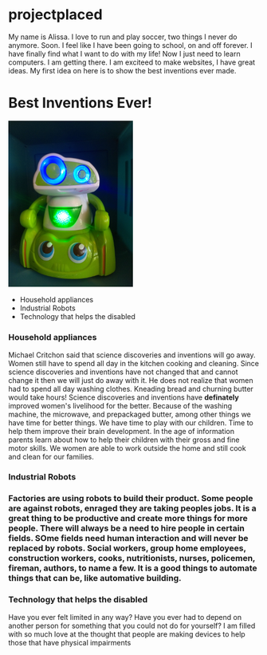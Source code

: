 # projectplaced
My name is Alissa. I love to run and play soccer, two things I never do anymore. Soon. I feel like I have been going to school, on and off forever. I have finally find what I want to do with my life! Now I just need to learn computers. I am getting there. I am exciteed to make websites, I have great ideas. My first idea on here is to show the best inventions ever made. 
<!DOCTYPE html>
<html>
  <title>Marvelous Inventions</title>
  <body>
    <h1>Best Inventions Ever!</h1>
    <img src="green robot.jpg" width="250px">
  <ul>
    <li>Household appliances</li>
    <li>Industrial Robots</li>
    <li>Technology that helps the disabled</li>
    </ul>
    <h3>Household appliances</h3>
    <p> Michael Critchon said that science discoveries and inventions will go away. Women still have to spend all day in the kitchen cooking and cleaning. Since science discoveries and inventions have not changed that and cannot change it then we will just do away with it. He does not realize that women had to spend all day washing clothes. Kneading bread and churning butter would take hours! Science discoveries and inventions have <strong>definately</strong> improved women's livelihood for the better. Because of the washing machine, the microwave, and prepackaged butter, among other things we have time for better things. We have time to play with our children. Time to help them improve their brain development. In the age of information parents learn about how to help their children with their gross and fine motor skills. We women are able to work outside the home and still cook and clean for our families. </p>
    <h3>Industrial Robots<h3>
      <p>Factories are using robots to build their product. Some people are against robots, enraged they are taking peoples jobs. It is a great thing to be productive and create more things for more people. There will always be a need to hire people in certain fields. SOme fields need human interaction and will never be replaced by robots. Social workers, group home employees, construction workers, cooks, nutritionists, nurses, policemen, fireman, authors, to name a few. It is a good things to automate things that can be, like automative building. 
      <h3>Technology that helps the disabled</h3>
      <p>Have you ever felt limited in any way? Have you ever had to depend on another person for something that you could not do for yourself? I am filled with so much love at the thought that people are making devices to help those that have physical impairments</p>
      </body>
  </html>
